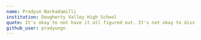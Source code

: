 ```yaml
---
name: Pradyun Narkadamilli
institution: Dougherty Valley High School
quote: It's okay to not have it all figured out. It's not okay to diss root beer
github_user: pradyungn
---
```

